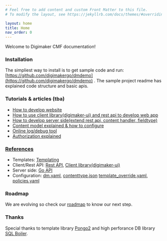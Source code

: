 ```yaml
---
# Feel free to add content and custom Front Matter to this file.
# To modify the layout, see https://jekyllrb.com/docs/themes/#overriding-theme-defaults

layout: home
title: Home
nav_order: 0
---
```


Welcome to Digimaker CMF documentation!

### Installation
The simpliest way to install is to get sample code and run: [https://github.com/digimakergo/dmdemo](https://github.com/digimakergo/dmdemo) . The sample project readme has explained code structure and basic apis.


### Tutorials & articles (tba)
 - [How to develop website](tutorial/)
 - [How to use client library(digimaker-ui) and rest api to develop web app](tutorial/)
 - [How to develop server side(extend rest api, content handler, fieldtype)](tutorial/)
 - [Content model explained & how to configure](tutorial/content-model)
 - [Online log/debug tool](tutorial/)
 - [Authorization explained](tutorial/)


### [References](references/)
 - Templates: [Templating](references/template)
 - Client/Rest API: [Rest API](references/rest), [Client library(digimaker-ui)](references/digimaker-ui)
 - Server side: [Go API](references/go)
 - Configuration: [dm.yaml](references/dm.yaml), [contenttype.json](references/contenttype.json) [template_override.yaml](references/template-override), [policies.yaml](references/permission)

### Roadmap

We are evolving so check our [roadmap](roadmap) to know our next step.

### Thanks
Special thanks to template library [Pongo2](https://github.com/flosch/pongo2) and high perforance DB library [SQL Boiler](https://github.com/volatiletech/sqlboiler). 

